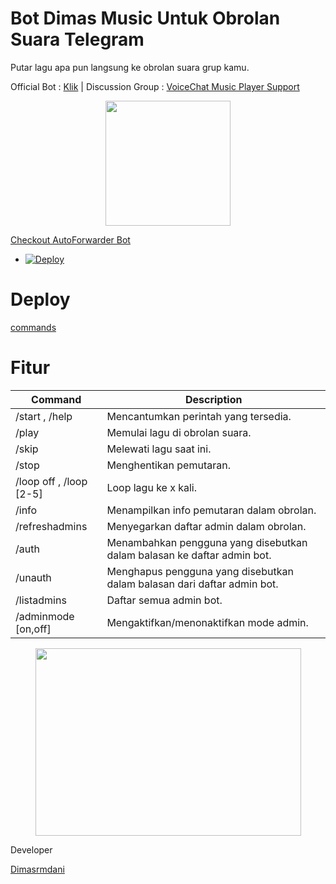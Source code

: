 # Bot Dimas Music Untuk Obrolan Suara Telegram
Putar lagu apa pun langsung ke obrolan suara grup kamu.

Official Bot : [Klik](https://telegram.me/botdimasdoang)   |   Discussion Group : [VoiceChat Music Player Support](https://telegram.me/botdimasdoang)

<p align="center">
  <img width="200" height="200" src="https://telegra.ph/file/90f63abb9e487fdc35241.jpg">
</p>

[Checkout AutoForwarder Bot](https://sktechhub.com/auto-forward)


- [![Deploy](https://www.herokucdn.com/deploy/button.svg)](https://heroku.com/deploy)

# Deploy
[commands](https://github.com/DarkSkull777/DimasMusic#features)


# Fitur
Command | Description
------------ | -------------
/start , /help | Mencantumkan perintah yang tersedia.
/play <nama lagu> | Memulai lagu di obrolan suara.
/skip | Melewati lagu saat ini.
/stop | Menghentikan pemutaran.
/loop off , /loop [2-5] | Loop lagu ke x kali.
/info | Menampilkan info pemutaran dalam obrolan.
/refreshadmins | Menyegarkan daftar admin dalam obrolan.
/auth | Menambahkan pengguna yang disebutkan dalam balasan ke daftar admin bot.
/unauth | Menghapus pengguna yang disebutkan dalam balasan dari daftar admin bot.
/listadmins | Daftar semua admin bot.
/adminmode [on,off] | Mengaktifkan/menonaktifkan mode admin.

<p align="center">
  <img width="425" height="300" src="https://telegra.ph/file/582e4a4322f972e8b29c9.jpg">
</p

# Developer
[Dimasrmdani](https://github.com/xskull7)
